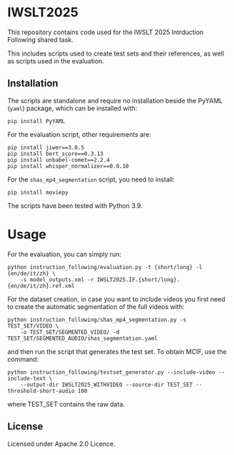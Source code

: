 # IWSLT2025

This repository contains code used for the IWSLT 2025 Intrduction Following shared task.

This includes scripts used to create test sets and their references, as well as scripts used in the evaluation.

## Installation

The scripts are standalone and require no installation beside the PyYAML (`yaml`) package,
which can be installed with:

```shell
pip install PyYAML
```

For the evaluation script, other requirements are:

```shell
pip install jiwer==3.0.5
pip install bert_score==0.3.13
pip install unbabel-comet==2.2.4
pip install whisper_normalizer==0.0.10
```

For the `shas_mp4_segmentation` script, you need to install:

```shell
pip install moviepy
```

The scripts have been tested with Python 3.9.

# Usage

For the evaluation, you can simply run:

```shell
python instruction_following/evaluation.py -t {short/long} -l {en/de/it/zh} \
    -s model_outputs.xml -r IWSLT2025.IF.{short/long}.{en/de/it/zh}.ref.xml
```

For the dataset creation, in case you want to include videos you first need to
create the automatic segmentation of the full videos with:

```shell
python instruction_following/shas_mp4_segmentation.py -s TEST_SET/VIDEO \
    -o TEST_SET/SEGMENTED_VIDEO/ -d TEST_SET/SEGMENTED_AUDIO/shas_segmentation.yaml
```

and then run the script that generates the test set. To obtain MCIF, use the command:

```shell
python instruction_following/testset_generator.py --include-video --include-text \
    --output-dir IWSLT2025_WITHVIDEO --source-dir TEST_SET --threshold-short-audio 100
```

where TEST_SET contains the raw data.

## License

Licensed under Apache 2.0 Licence.